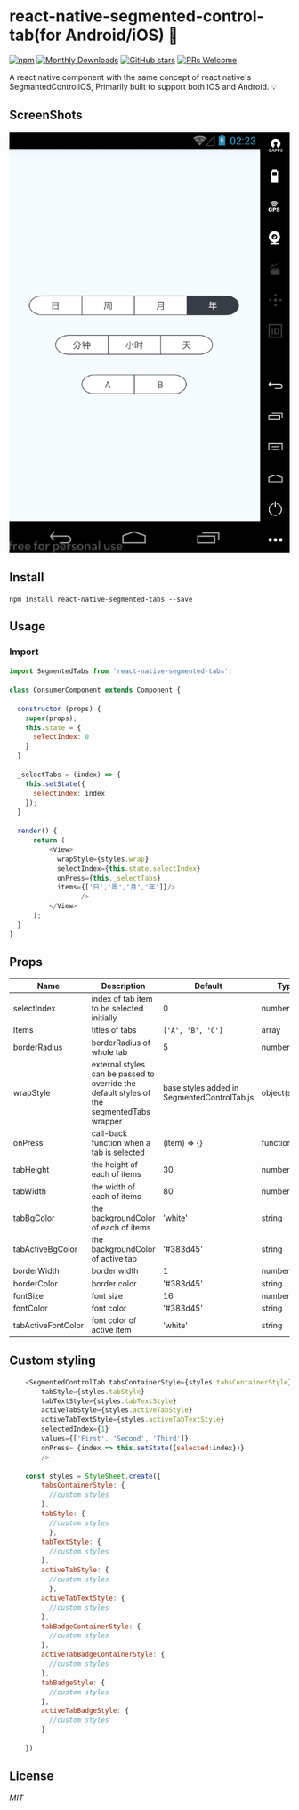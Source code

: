 # react-native-segmented-control-tab(for Android/iOS) 🚀
[![npm](https://img.shields.io/npm/v/react-native-segmented-control-tab.svg?style=flat-square "npm version")](https://www.npmjs.com/package/react-native-segmented-control-tab)
[![Monthly Downloads](https://img.shields.io/npm/dm/react-native-segmented-control-tab.svg?style=flat-square )](https://npmjs.org/package/react-native-segmented-control-tab)
[![GitHub stars](https://img.shields.io/github/stars/kirankalyan5/react-native-segmented-control-tab.svg?style=flat)](https://npmjs.org/package/react-native-segmented-control-tab)
[ ![PRs Welcome](https://img.shields.io/badge/PRs-Welcome-brightgreen.svg?style=flat-square )](https://github.com/kirankalyan5/react-native-segmented-control-tab/pulls)

A react native component with the same concept of react native's SegmantedControlIOS, Primarily built to support both IOS and Android. 💡

## ScreenShots
![screen1](./segmentedTabs.gif
)

## Install

```shell
npm install react-native-segmented-tabs --save
```

## Usage

### Import

```javascript
import SegmentedTabs from 'react-native-segmented-tabs';

class ConsumerComponent extends Component {

  constructor (props) {
    super(props);
    this.state = {
      selectIndex: 0
    }
  }

  _selectTabs = (index) => {
    this.setState({
      selectIndex: index
    });
  }

  render() {
      return (
          <View>
            wrapStyle={styles.wrap}
            selectIndex={this.state.selectIndex} 
            onPress={this._selectTabs} 
            items={['日','周','月','年']}/>
                  />
          </View>
      );
  }
}
```
## Props
 Name | Description | Default | Type
------|-------------|----------|-----------
selectIndex | index of tab item to be selected initially | 0 | number
Items | titles of tabs  | `['A', 'B', 'C']` | array
borderRadius | borderRadius of whole tab | 5 | number
wrapStyle | external styles can be passed to override the default styles of the segmentedTabs wrapper| base styles added in SegmentedControlTab.js  | object(styles)
onPress | call-back function when a tab is selected | (item) => {} | function
tabHeight | the height of each of items | 30 | number
tabWidth | the width of each of items | 80 | number
tabBgColor | the backgroundColor of each of items | 'white' | string
tabActiveBgColor | the backgroundColor of active tab | '#383d45' | string
borderWidth | border width | 1 | number
borderColor | border color | '#383d45' | string
fontSize | font size | 16 | number
fontColor | font color | '#383d45' | string
tabActiveFontColor | font color of active item | 'white' | string

## Custom styling
  ```javascript
      <SegmentedControlTab tabsContainerStyle={styles.tabsContainerStyle}
          tabStyle={styles.tabStyle}
          tabTextStyle={styles.tabTextStyle}
          activeTabStyle={styles.activeTabStyle}
          activeTabTextStyle={styles.activeTabTextStyle}
          selectedIndex={1}
          values={['First', 'Second', 'Third']}
          onPress= {index => this.setState({selected:index})}
          />

      const styles = StyleSheet.create({
          tabsContainerStyle: {
            //custom styles
          },
          tabStyle: {
            //custom styles
            },
          tabTextStyle: {
            //custom styles
          },
          activeTabStyle: {
            //custom styles
            },
          activeTabTextStyle: {
            //custom styles
          },
          tabBadgeContainerStyle: {
            //custom styles
          },
          activeTabBadgeContainerStyle: {
            //custom styles
          },
          tabBadgeStyle: {
            //custom styles
          },
          activeTabBadgeStyle: {
            //custom styles
          }

      })

  ```

## License

*MIT*

